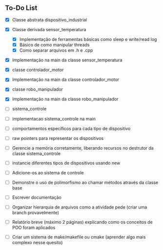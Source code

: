 ## To-Do List
- [x] Classe abstrata dispositivo_industrial
- [x] Classe derivada sensor_temperatura
    - [x] Implementação de ferramentas básicas como sleep e write/read log
    - [x] Básico de como manipular threads
    - [x] Como separar arquivos em .h e .cpp
- [x] Implementação na main da classe sensor_temperatura
- [x] classe controlador_motor
- [x] Implementação na main da classe controlador_motor
- [x] classe robo_manipulador
- [x] Implementação na main da classe robo_manipulador
- [ ] sistema_controle
- [ ] implementacao sistema_controle na main
- [ ] comportamentos específicos para cada tipo de dispositivo
- [ ] raw pointers para representar os dispositivos
- [ ] Gerencie a memória corretamente, liberando recursos no destrutor da classe sistema_controle
- [ ] instancie diferentes tipos de dispositivos usando new
- [ ] Adicione-os ao sistema de controle
- [ ] Demonstre o uso de polimorfismo ao chamar métodos através da classe base
- [ ] Escrever documentação
- [ ] Organizar hierarquia de arquivos como a atividade pede (criar uma branch provavelmente)
- [ ] Relatório breve (máximo 2 páginas) explicando como os conceitos de POO foram aplicados
- [ ] Criar um sistema de make/makefile ou cmake (aprender algo mais complexo nesse quesito)




